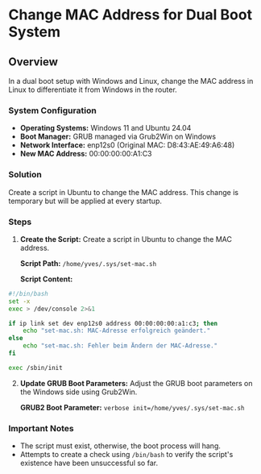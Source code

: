 # Change MAC Address for Dual Boot System

## Overview
In a dual boot setup with Windows and Linux, change the MAC address in Linux to differentiate it from Windows in the router.

### System Configuration
- **Operating Systems:** Windows 11 and Ubuntu 24.04
- **Boot Manager:** GRUB managed via Grub2Win on Windows
- **Network Interface:** enp12s0 (Original MAC: D8:43:AE:49:A6:48)
- **New MAC Address:** 00:00:00:00:A1:C3

### Solution
Create a script in Ubuntu to change the MAC address. This change is temporary but will be applied at every startup.

### Steps

1. **Create the Script:**
   Create a script in Ubuntu to change the MAC address.

   **Script Path:** `/home/yves/.sys/set-mac.sh`

   **Script Content:**
  ```bash
  #!/bin/bash
  set -x
  exec > /dev/console 2>&1
  
  if ip link set dev enp12s0 address 00:00:00:00:a1:c3; then
      echo "set-mac.sh: MAC-Adresse erfolgreich geändert."
  else
      echo "set-mac.sh: Fehler beim Ändern der MAC-Adresse."
  fi
  
  exec /sbin/init
  ```

2. **Update GRUB Boot Parameters:**
   Adjust the GRUB boot parameters on the Windows side using Grub2Win.

   **GRUB2 Boot Parameter:**
   `verbose init=/home/yves/.sys/set-mac.sh`

### Important Notes
- The script must exist, otherwise, the boot process will hang.
- Attempts to create a check using `/bin/bash` to verify the script's existence have been unsuccessful so far.

